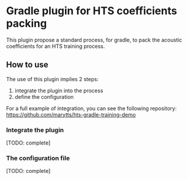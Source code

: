 # Gradle plugin for HTS coefficients packing

This plugin propose a standard process, for gradle, to pack the acoustic coefficients for an HTS training process.

## How to use

The use of this plugin implies 2 steps:

  1. integrate the plugin into the process
  2. define the configuration

For a full example of integration, you can see the following repository: https://github.com/marytts/hts-gradle-training-demo

### Integrate the plugin

[TODO: complete]

### The configuration file

[TODO: complete]
